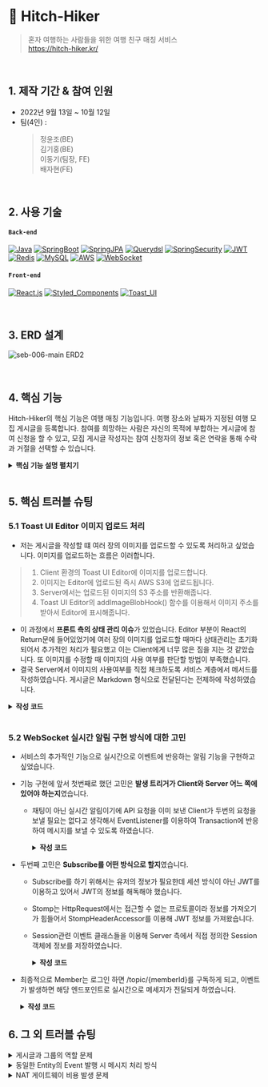 # :pushpin: Hitch-Hiker
>혼자 여행하는 사람들을 위한 여행 친구 매칭 서비스  
>https://hitch-hiker.kr/

</br>

## 1. 제작 기간 & 참여 인원
- 2022년 9월 13일 ~ 10월 12일
- 팀(4인) : 
  > 정윤조(BE)  
  > 김기홍(BE)  
  > 이동기(팀장, FE)  
  > 배자현(FE)  

</br>

## 2. 사용 기술
#### `Back-end`
[![Java](https://img.shields.io/badge/Java-11-orange?style=for-the-badge&logo=appveyor)]()
[![SpringBoot](https://img.shields.io/badge/SpringBoot-2.7.3-darkgreen?style=for-the-badge&logo=appveyor)]()
[![SpringJPA](https://img.shields.io/badge/SpringJPA-2.7.2-darkgreen?style=for-the-badge&logo=appveyor)]()
[![Querydsl](https://img.shields.io/badge/Querydsl-5.0.0-skyblue?style=for-the-badge&logo=appveyor)]()
[![SpringSecurity](https://img.shields.io/badge/SpringSecurity-5.7.3-darkgreen?style=for-the-badge&logo=appveyor)]()
[![JWT](https://img.shields.io/badge/JWT-3.19.2-purple?style=for-the-badge&logo=appveyor)]()
[![Redis](https://img.shields.io/badge/Redis-6.2.6-red?style=for-the-badge&logo=appveyor)]()
[![MySQL](https://img.shields.io/badge/MySQL-8.0.3-blue?style=for-the-badge&logo=appveyor)]()
[![AWS](https://img.shields.io/badge/AWS-2.16.65-gold?style=for-the-badge&logo=appveyor)]()
[![WebSocket](https://img.shields.io/badge/WebSocket-9.0.65-black?style=for-the-badge&logo=appveyor)]()
#### `Front-end`
[![React.js](https://img.shields.io/badge/React-18.2.0-lightblue?style=for-the-badge&logo=appveyor)]()
[![Styled_Components](https://img.shields.io/badge/Styled_Components-5.3.5-pink?style=for-the-badge&logo=appveyor)]()
[![Toast_UI](https://img.shields.io/badge/Toast_UI-3.0.0-purple?style=for-the-badge&logo=appveyor)]()

</br>

## 3. ERD 설계
![seb-006-main ERD2](https://user-images.githubusercontent.com/43122133/195172214-cba865f2-b9b4-4f17-9589-0217ab65725f.png)

</br>

## 4. 핵심 기능
Hitch-Hiker의 핵심 기능은 여행 매칭 기능입니다.
여행 장소와 날짜가 지정된 여행 모집 게시글을 등록합니다.
참여를 희망하는 사람은 자신의 목적에 부합하는 게시글에 참여 신청을 할 수 있고,
모집 게시글 작성자는 참여 신청자의 정보 혹은 연락을 통해 수락과 거절을 선택할 수 있습니다.

<details>
<summary><b>핵심 기능 설명 펼치기</b></summary>
<div markdown="1">

***토글을 눌러 기능별 시연을 확인할 수 있습니다***

### 회원가입
<details>
<summary>회원가입 시, 닉네임 중복 검사와 이메일 인증을 진행합니다.</summary>
<div markdown="1">

![회원가입](https://user-images.githubusercontent.com/43122133/195156515-016e7c08-4215-4a6f-9953-e59306c8ae95.gif)

</div>
</details>
    
### 로그인
<details>
<summary>로그인은 일반 이메일 로그인과 카카오 소셜 로그인을 지원합니다.</summary>
<div markdown="1">

- ![로그인](https://user-images.githubusercontent.com/43122133/195157414-2364eeda-e26c-4fe7-b2b4-21bab85ebecc.gif)

- ![소셜로그인](https://user-images.githubusercontent.com/43122133/195160915-60dfa922-889b-4ac0-aad1-bbc01fc8fffd.gif)

</div>
</details>

### 게시글 작성        
<details>
<summary>게시글을 작성할 수 있습니다. 이미지 첨부를 지원합니다.</summary>
<div markdown="1">

![게시글 작성](https://user-images.githubusercontent.com/43122133/195161056-6802c378-e575-4fa4-8e85-b74e7bf152e9.gif)

</div>
</details>
    
### 게시글 수정
<details>
<summary>게시글을 수정 및 삭제할 수 있습니다.</summary>
<div markdown="1">

![게시글 수정](https://user-images.githubusercontent.com/43122133/195161543-27ade6ea-ba8e-4e63-9b78-7fe0ce1d26ca.gif)

</div>
</details>

### 게시글 북마크
<details>
<summary>선호하는 게시물을 북마크할 수 있습니다.</summary>
<div markdown="1">

![북마크](https://user-images.githubusercontent.com/43122133/195161664-7d239f20-8076-4429-9882-e2b7152e4466.gif)

</div>
</details>


### 게시글 검색 및 정렬
<details>
<summary>게시글을 날짜 및 내용으로 검색하고 다양한 기준으로 정렬할 수 있습니다.</summary>
<div markdown="1">

![게시글 검색 및 정렬](https://user-images.githubusercontent.com/43122133/195161782-89fef3d1-f8d7-4df7-b4df-d66787cccfac.gif)

</div>
</details>


### 매칭 신청
<details>
<summary>참여하고 싶은 여행에 매칭 신청을 보냅니다. 이 때, 게시글 작성자에게 알림이 갑니다.</summary>
<div markdown="1">

![매칭 신청](https://user-images.githubusercontent.com/43122133/195161854-892892c9-586f-4157-aba0-f165bf4d9bdb.gif)

</div>
</details>


### 매칭 수락 혹은 거절
<details>
<summary>게시글의 주인은 매칭 신청을 수락 혹은 거절할 수 있습니다. 이 때, 매칭 신청자에게 알림이 갑니다.</summary>
<div markdown="1">

![매칭 수락 혹은 거절](https://user-images.githubusercontent.com/43122133/195161879-346270e7-75ad-4e13-b936-e62a92807f0e.gif)

</div>
</details>


### 참여 취소
<details>
<summary>참여자를 추방 혹은 참여자가 직접 참여를 취소할 수 있습니다. 이 때, 해당 참여자에게 알림이 갑니다.</summary>
<div markdown="1">

![참여 취소](https://user-images.githubusercontent.com/43122133/195161942-fe5c849e-d869-44f0-9df6-6fe8454fadb2.gif)

</div>
</details>


### 내 정보 확인
<details>
<summary>MYPAGE에서 게시글과 매칭 현황 등 내 정보를 확인할 수 있습니다.</summary>
<div markdown="1">

![내 정보 확인](https://user-images.githubusercontent.com/43122133/195161976-79a40be3-f1bd-46c6-997a-5f7e14c1e032.gif)

</div>
</details>


### 내 정보 수정
<details>
<summary>MYPAGE에서 내 정보를 수정할 수 있습니다.</summary>
<div markdown="1">

![유저 정보 수정](https://user-images.githubusercontent.com/43122133/195162033-c15d7872-5eac-43d9-8c13-970fb3e2d9db.gif)

</div>
</details>

</div>
</details>

</br>

## 5. 핵심 트러블 슈팅
### 5.1 Toast UI Editor 이미지 업로드 처리
- 저는 게시글을 작성할 떄 여러 장의 이미지를 업로드할 수 있도록 처리하고 싶었습니다. 이미지를 업로드하는 흐름은 이러합니다. 
>1. Client 환경의 Toast UI Editor에 이미지를 업로드합니다.
>2. 이미지는 Editor에 업로드된 즉시 AWS S3에 업로드됩니다.
>3. Server에서는 업로드된 이미지의 S3 주소를 반환해줍니다.
>4. Toast UI Editor의 addImageBlobHook() 함수를 이용해서 이미지 주소를 받아서 Editor에 표시해줍니다.

<!-- - 이미지는 원본과 이미지 S3 주소를 DB에 저장하여 게시글과 연관관계를 설정해줍니다. **이미지에 대한 정보를 저장하는 이유는 게시글에 쓰인 이미지를 확인하고 또 혹여라도 작성자가 이미지를 올리고 쓰지 않을 경우 서버 측에서 Batch를 통해 S3에서 삭제하기 위함입니다.** -->
- 이 과정에서 **프론트 측의 상태 관리 이슈**가 있었습니다. Editor 부분이 React의 Return문에 들어있었기에 여러 장의 이미지를 업로드할 때마다 상태관리는 초기화되어서 추가적인 처리가 필요했고 이는 Client에게 너무 많은 짐을 지는 것 같았습니다. 또 이미지를 수정할 때 이미지의 사용 여부를 판단할 방법이 부족했습니다. 
- 결국 Server에서 이미지의 사용여부를 직접 체크하도록 서비스 계층에서 메서드를 작성하였습니다. 게시글은 Markdown 형식으로 전달된다는 전제하에 작성하였습니다.
<details>
  <summary><b>작성 코드</b></summary>
  <div markdown="1">

- 게시글(Posts)의 내용(body)에서 이미지 주소(ImagePath)를 찾습니다.
```Java
public List<String> findImagePathInBody(String body) {
    List<String> imagePathList = new ArrayList<>();
    while (body.contains(domain)) {
        body = body.substring(body.indexOf(domain));
        int startIdx = 0;
        int endIdx = body.indexOf(')');
        String imagePath = "https://" + body.substring(startIdx, endIdx);
        imagePathList.add(imagePath);
        body = body.substring(endIdx);
    }
    return imagePathList;
}
```


- 이미지 주소 리스트를 게시글과 매핑해줍니다.
```Java
public void saveImages(List<String> imagePathList, Posts posts) {
    for (String imagePath : imagePathList) {
        Image image = imageRepository.findByStoredPath(imagePath)
                      .orElseThrow(() -> new BusinessLogicException(ExceptionCode.IMAGE_NOT_FOUND));
        image.setPosts(posts);
        imageRepository.save(image);
    }
}
```

  </div>
</details>

</br>

### 5.2 WebSocket 실시간 알림 구현 방식에 대한 고민
- 서비스의 추가적인 기능으로 실시간으로 이벤트에 반응하는 알림 기능을 구현하고 싶었습니다.
<!-- >Spring에서는 Stomp + SockJS를 이용하여 WebSocket 통신을 지원하고 있습니다.  
>Stomp는 WebSocket 기반 pub/sub 구조의 통신 프로토콜로 publisher가 발행한 메시지를 subscriber가 읽는 구조입니다. -->
- 기능 구현에 앞서 첫번째로 했던 고민은 **발생 트리거가 Client와 Server 어느 쪽에 있어야 하는지**였습니다.
    - 채팅이 아닌 실시간 알림이기에 API 요청을 이미 보낸 Client가 두번의 요청을 보낼 필요는 없다고 생각해서 EventListener를 이용하여 Transaction에 반응하여 메시지를 보낼 수 있도록 하였습니다.  
        <details>
          <summary><b>작성 코드</b></summary>
        <div markdown="1">

        - 이벤트를 발행하는 Transaction(ex. 매칭 신청글 작성, 매칭 수락 혹은 거절)이 Commit되면 이벤트 리스가 작동하도록 합니다.
        ```Java
        @Transactional(propagation = Propagation.REQUIRES_NEW)
        @TransactionalEventListener(phase = TransactionPhase.AFTER_COMMIT)
        public void handleMessagingListener(DomainEvent event) throws IOException {
            MessageDto.Response message = messageService.createMessage(event.getEntity(), event.getEventType());
            sendMessage(message);
        }
        ```

        </div>
        </details>
      
- 두번째 고민은 **Subscribe를 어떤 방식으로 할지**였습니다.
    - Subscribe를 하기 위해서는 유저의 정보가 필요한데 세션 방식이 아닌 JWT를 이용하고 있어서 JWT의 정보를 해독해야 했습니다.
    - Stomp는 HttpRequest에서는 접근할 수 없는 프로토콜이라 정보를 가져오기가 힘들어서 StompHeaderAccessor를 이용해 JWT 정보를 가져왔습니다.
    - Session관련 이벤트 클래스들을 이용해 Server 측에서 직접 정의한 Session 객체에 정보를 저장하였습니다.  
        <details>
        <summary><b>작성 코드</b></summary>
        <div markdown="1">

        - 세션 정보를 담을 MemberSession이라는 객체를 만듭니다.
        ```Java
        @Data
        public class MemberSession {
            private Long memberId;
            List<String> sessionIds = new ArrayList<>();

            public MemberSession(Long memberId, String sessionId) {
                this.memberId = memberId;
                this.sessionIds.add(sessionId);
            }
            public MemberSession() {

            }
        }
        ```


        - WebSocket 연결이 이루어지면 발생하는 이벤트를 잡아 직접 세션 정보를 설정하고 구독할 수 있게 합니다.
        ```Java
        @RequiredArgsConstructor
        @Component
        public class WebSocketEventListener {
            private final JwtUtils jwtUtils;
            Map<String, MemberSession> sessionMap = new HashMap<>();

            @EventListener
            public void handleWebSocketConnectListener(SessionConnectedEvent event) {
                StompHeaderAccessor accessor = StompHeaderAccessor.wrap(event.getMessage());
                GenericMessage generic = (GenericMessage) accessor.getHeader("simpConnectMessage");
                Map nativeHeaders = (Map) generic.getHeaders().get("nativeHeaders");
                ArrayList access_hh = (ArrayList) nativeHeaders.get("access_hh");
                String accessToken = (String) access_hh.get(0);
                accessToken = accessToken.replace("Bearer ", "");
                Map<String, Object> map = jwtUtils.getClaimsFromToken(accessToken, "access");
                MemberSession session = new MemberSession((Long) map.get("id"), accessor.getSessionId());
                sessionMap.put((String) map.get("email"), session);
            }

            @EventListener
            public void handleSub(SessionSubscribeEvent event) {
                StompHeaderAccessor accessor = StompHeaderAccessor.wrap(event.getMessage());
                if (StompCommand.SUBSCRIBE.equals(accessor.getCommand())) {
                    String email = null;
                    Long memberId = null;
                    for(Map.Entry<String, MemberSession> entry : sessionMap.entrySet()) {
                        if (entry.getValue().getSessionIds().contains(accessor.getSessionId())) {
                            memberId = entry.getValue().getMemberId();
                            email = entry.getKey();
                        }
                    }
                    if (memberId == null || email == null) {
                        throw new BusinessLogicException(ExceptionCode.SESSION_NOT_FOUND);
                    }
                }
            }

            @EventListener
            public void handleWebSocketDisConnectListener(SessionDisconnectEvent event) {
                StompHeaderAccessor accessor = StompHeaderAccessor.wrap(event.getMessage());
                for(Map.Entry<String, MemberSession> entry : sessionMap.entrySet()) {
                    entry.getValue().getSessionIds().remove(accessor.getSessionId());
                }
            }
        }
        ```

        </div>
        </details>  
  
- 최종적으로 Member는 로그인 하면 /topic/{memberId}를 구독하게 되고, 이벤트가 발생하면 해당 엔드포인트로 실시간으로 메세지가 전달되게 하였습니다.
  
    <details>
    <summary><b>작성 코드</b></summary>
    <div markdown="1">

    - React에서 작성된 WebSocket 연결 및 로직입니다. 로그인 이후에 상태관리를 이용하여 페이지가 변해도 통신이 유지되도록 하였습니다.  

    ```Javascript
    useEffect(() => {
      if (sessionStorage.getItem("isLogin")) {
        const socket = new SockJs(`${process.env.REACT_APP_URL}/websocket`);
        const client = StompJs.over(socket);
        client.debug = null;
        client.connect(
          {
            access_hh: sessionStorage.getItem("AccessToken"),
          },
          () => {
            client.subscribe(
              "/topic/" + sessionStorage.getItem("memberId"),
              (msg) => {
                setMsgs((msgs) => [...msgs, JSON.parse(msg.body)]);
                setMsgIds((msgIds) => [
                  ...msgIds,
                  JSON.parse(msg.body).messageId,
                ]);
              }
            );
          }
        );
      }
    }, []);
    ```


    - 실시간 알림 기능이 포함된 트랜잭션이 완료되면 이벤트가 발행되어 구독된 주소로 메시지를 보냅니다.  

    ```Java
    @RequiredArgsConstructor
    @RestController
    public class WebSocketController {
        private final MessageService messageService;
        private final WebSocketEventListener eventListener;
        private final SimpMessagingTemplate template;
        private final Gson gson;

        public void sendMessage(MessageDto.Response message) throws IOException {
            MemberSession session = eventListener.sessionMap.get(message.getEmail());
            if (session == null || session.sessionIds.isEmpty()) {
                messageService.failedToSend(message);
                return;
            }
            String content = gson.toJson(message);
            template.convertAndSend("/topic/" + session.getMemberId(), content);
        }
        @Transactional(propagation = Propagation.REQUIRES_NEW)
        @TransactionalEventListener(phase = TransactionPhase.AFTER_COMMIT)
        public void handleMessagingListener(DomainEvent event) throws IOException {
            MessageDto.Response message = messageService.createMessage(event.getEntity(), event.getEventType());
            sendMessage(message);
        }
    }
    ```

    </div>
    </details>

## 6. 그 외 트러블 슈팅
<details>
<summary>게시글과 그룹의 역할 문제</summary>
<div markdown="1">
  
- 기존에 요구사항을 보고 판단했을 시점에는 Posts 테이블은 게시글 관련 기능만 담당하고 여행 모집 정보만 담은 Groups라는 테이블을 따로 두어 1:1로 연관관계를 설정한 뒤에 매칭 기능에만 사용할 예정이었습니다.
- 그러나 연관관계를 매핑하던 도중에 Groups 테이블에서 Group의 주인을 필드로 넣는 것이 결국 Posts의 작성자를 넣는 것과 다르지 않냐는 의문이 들기 시작하였습니다.
- 요구사항을 다시 한번 정리해보면서 여행 모집 정보를 담고 있는 Groups와 게시글을 담당하는 Posts가 분리되어야 할 이유가 딱히 없다는 것을 깨달았습니다.
- 현 시점에서는 Groups와 Posts의 Entity를 합쳐서 게시글에 여행 관련 정보도 담도록 했습니다. 매칭은 Member와 Posts의 N:M 연관관계를 통하여 이루어집니다.

</div>
</details>

<details>
<summary>동일한 Entity의 Event 발행 시 메시지 처리 방식</summary>
<div markdown="1">

- Event에 EventType Enum 클래스를 생성
- DomainEvent라는 이너 클래스로 이벤트를 발행해서 이벤트 타입에 따라 다른 메시지가 생성되도록 했습니다.

</div>
</details>
          
<details>
<summary>NAT 게이트웨이 비용 발생 문제</summary>
<div markdown="1">

- NAT 게이트웨이는 시간당 0.059 달러의 비용이 발생하고 이는 한 달 약 5만원의 비용을 발생시킵니다.
- 현재 프로젝트의 규모에서는 좀 과도하게 발생한다고 생각해서 Bastion Host를 NAT 인스턴스로 교체하여 비용을 절감시켰습니다.

</div>
</details>
